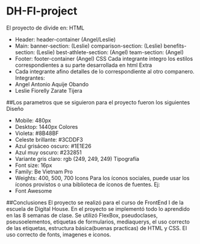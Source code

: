# DH-FI-project
El proyecto de divide en:
HTML
- Header: header-container (Angel/Leslie)
- Main: 
    banner-section: (Leslie)
    comparison-section: (Leslie)
    benefits-section: (Leslie)
    best-athlete-section: (Angel)
    team-section: (Angel)
- Footer: footer-container (Angel)
CSS
    Cada integrante integro los estilos correspondientes a su parte desarrollada en html
Extra
- Cada integrante afino detalles de lo correspondiente al otro companero.
Integrantes:
- Angel Antonio Aquije Obando
- Leslie Fiorelly Zarate Tijera


##Los parametros que se siguieron para el proyecto fueron los siguientes
Diseño
- Mobile: 480px
- Desktop: 1440px
Colores
- Violeta: #8B48BF
- Celeste brillante: #3CDDF3
- Azul grisáceo oscuro: #1E1E26
- Azul muy oscuro: #232851
- Variante gris claro: rgb (249, 249, 249)
Tipografía
- Font size: 16px
- Family: Be Vietnam Pro
- Weights: 400, 500, 700
Icons
Para los íconos sociales, puede usar los íconos provistos o una biblioteca de íconos de fuentes. Ej:
- Font Awesome

##Conclusiones
El proyecto se realizó para el curso de FrontEnd I de la escuela de Digital House. 
En el proyecto se implementó todo lo aprendido en las 8 semanas de clase. Se utilizó FlexBox, pseudoclases, pseusoelementos, etiquetas de formularios, mediaquerys, el uso correcto de las etiquetas, estructura básica(buenas practicas) de HTML y CSS. El uso correcto de fonts, imagenes e iconos.
